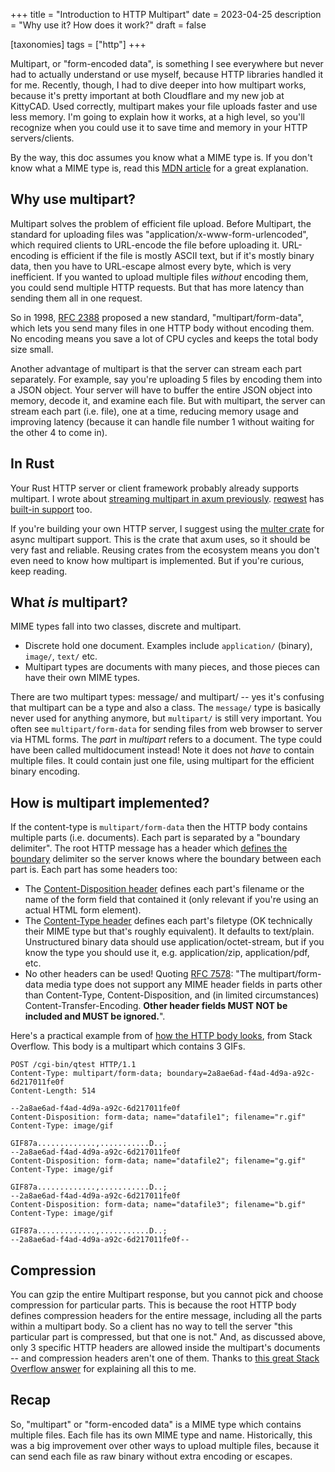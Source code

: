 +++
title = "Introduction to HTTP Multipart"
date = 2023-04-25
description = "Why use it? How does it work?"
draft = false

[taxonomies]
tags = ["http"]
+++

Multipart, or "form-encoded data", is something I see everywhere but never had to actually understand or use myself, because HTTP libraries handled it for me. Recently, though, I had to dive deeper into how multipart works, because it's pretty important at both Cloudflare and my new job at KittyCAD. Used correctly, multipart makes your file uploads faster and use less memory. I'm going to explain how it works, at a high level, so you'll recognize when you could use it to save time and memory in your HTTP servers/clients.

<!-- more -->

By the way, this doc assumes you know what a MIME type is. If you don't know what a MIME type is, read this [MDN article](https://developer.mozilla.org/en-US/docs/Web/HTTP/Basics_of_HTTP/MIME_types) for a great explanation.

## Why use multipart?

Multipart solves the problem of efficient file upload. Before Multipart, the standard for uploading files was "application/x-www-form-urlencoded", which required clients to URL-encode the file before uploading it. URL-encoding is efficient if the file is mostly ASCII text, but if it's mostly binary data, then you have to URL-escape almost every byte, which is very inefficient. If you wanted to upload multiple files _without_ encoding them, you could send multiple HTTP requests. But that has more latency than sending them all in one request.

So in 1998, [RFC 2388] proposed a new standard, "multipart/form-data", which lets you send many files in one HTTP body without encoding them. No encoding means you save a lot of CPU cycles and keeps the total body size small.

Another advantage of multipart is that the server can stream each part separately. For example, say you're uploading 5 files by encoding them into a JSON object. Your server will have to buffer the entire JSON object into memory, decode it, and examine each file. But with multipart, the server can stream each part (i.e. file), one at a time, reducing memory usage and improving latency (because it can handle file number 1 without waiting for the other 4 to come in). 

## In Rust
Your Rust HTTP server or client framework probably already supports multipart. I wrote about [streaming multipart in axum previously][static-stream]. [reqwest](https://lib.rs/reqwest) has [built-in support](https://docs.rs/reqwest/latest/reqwest/struct.RequestBuilder.html#method.multipart) too.

If you're building your own HTTP server, I suggest using the [multer crate](https://lib.rs/multer) for async multipart support. This is the crate that axum uses, so it should be very fast and reliable. Reusing crates from the ecosystem means you don't even need to know how multipart is implemented. But if you're curious, keep reading.

## What _is_ multipart?

MIME types fall into two classes, discrete and multipart. 
 * Discrete hold one document. Examples include `application/` (binary), `image/`, `text/` etc. 
 * Multipart types are documents with many pieces, and those pieces can have their own MIME types. 

There are two multipart types: message/ and multipart/ -- yes it's confusing that multipart can be a type and also a class. The `message/` type is basically never used for anything anymore, but `multipart/` is still very important. You often see `multipart/form-data` for sending files from web browser to server via HTML forms. The *part* in *multipart* refers to a document. The type could have been called multidocument instead! Note it does not _have_ to contain multiple files. It could contain just one file, using multipart for the efficient binary encoding.

## How is multipart implemented?

If the content-type is `multipart/form-data` then the HTTP body contains multiple parts (i.e. documents). Each part is separated by a "boundary delimiter". The root HTTP message has a header which [defines the boundary](https://stackoverflow.com/questions/3508338/what-is-the-boundary-in-multipart-form-data) delimiter so the server knows where the boundary between each part is. Each part has some headers too:
* The [Content-Disposition header](https://developer.mozilla.org/en-US/docs/Web/HTTP/Headers/Content-Disposition#as_a_header_for_a_multipart_body) defines each part's filename or the name of the form field that contained it (only relevant if you're using an actual HTML form element). 
* The [Content-Type header](https://developer.mozilla.org/en-US/docs/Web/HTTP/Headers/Content-Type) defines each part's filetype (OK technically their MIME type but that's roughly equivalent). It defaults to text/plain. Unstructured binary data should use application/octet-stream, but if you know the type you should use it, e.g. application/zip,  application/pdf, etc.
* No other headers can be used! Quoting [RFC 7578]: "The multipart/form-data media type does not support any MIME header fields in parts other than Content-Type, Content-Disposition, and (in limited circumstances) Content-Transfer-Encoding. **Other header fields MUST NOT be included and MUST be ignored.**".

Here's a practical example from of [how the HTTP body looks](https://stackoverflow.com/questions/913626/what-should-a-multipart-http-request-with-multiple-files-look-like), from Stack Overflow. This body is a multipart which contains 3 GIFs.

```
POST /cgi-bin/qtest HTTP/1.1
Content-Type: multipart/form-data; boundary=2a8ae6ad-f4ad-4d9a-a92c-6d217011fe0f
Content-Length: 514

--2a8ae6ad-f4ad-4d9a-a92c-6d217011fe0f
Content-Disposition: form-data; name="datafile1"; filename="r.gif"
Content-Type: image/gif

GIF87a.............,...........D..;
--2a8ae6ad-f4ad-4d9a-a92c-6d217011fe0f
Content-Disposition: form-data; name="datafile2"; filename="g.gif"
Content-Type: image/gif

GIF87a.............,...........D..;
--2a8ae6ad-f4ad-4d9a-a92c-6d217011fe0f
Content-Disposition: form-data; name="datafile3"; filename="b.gif"
Content-Type: image/gif

GIF87a.............,...........D..;
--2a8ae6ad-f4ad-4d9a-a92c-6d217011fe0f--
```

## Compression

You can gzip the entire Multipart response, but you cannot pick and choose compression for particular parts. This is because the root HTTP body defines compression headers for the entire message, including all the parts within a multipart body. So a client has no way to tell the server "this particular part is compressed, but that one is not." And, as discussed above, only 3 specific HTTP headers are allowed inside the multipart's documents -- and compression headers aren't one of them. Thanks to [this great Stack Overflow answer](https://stackoverflow.com/a/66118265/531650) for explaining all this to me.

## Recap

So, "multipart" or "form-encoded data" is a MIME type which contains multiple files. Each file has its own MIME type and name. Historically, this was a big improvement over other ways to upload multiple files, because it can send each file as raw binary without extra encoding or escapes. 

[RFC 2388]: https://www.rfc-editor.org/rfc/rfc2388
[RFC 7578]: https://www.rfc-editor.org/rfc/rfc7578#section-4.8
[static-stream]: https://blog.adamchalmers.com/streaming-proxy/